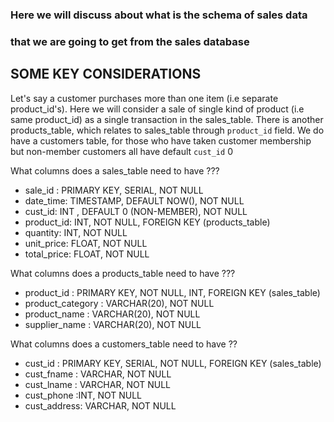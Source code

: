 ### Here we will discuss about what is the schema of sales data 
### that we are going to get from the sales database

## SOME KEY CONSIDERATIONS
Let's say a customer purchases more than one item (i.e separate product_id's).
Here we will consider a sale of single kind of product (i.e same product_id) as
a single transaction in the sales_table. There is another products_table, which relates to 
sales_table through `product_id` field. We do have a customers table, for those
who have taken customer membership but non-member customers all have default
`cust_id` 0

What columns does a sales_table need to have ???

- sale_id : PRIMARY KEY, SERIAL, NOT NULL
- date_time: TIMESTAMP, DEFAULT NOW(), NOT NULL
- cust_id: INT , DEFAULT 0 (NON-MEMBER), NOT NULL
- product_id: INT, NOT NULL, FOREIGN KEY (products_table)
- quantity: INT, NOT NULL
- unit_price: FLOAT, NOT NULL
- total_price: FLOAT, NOT NULL

What columns does a products_table need to have ???
- product_id : PRIMARY KEY, NOT NULL, INT, FOREIGN KEY (sales_table)
- product_category : VARCHAR(20), NOT NULL
- product_name : VARCHAR(20), NOT NULL
- supplier_name : VARCHAR(20), NOT NULL

What columns does a customers_table need to have ??
- cust_id : PRIMARY KEY, SERIAL, NOT NULL, FOREIGN KEY (sales_table)
- cust_fname : VARCHAR, NOT NULL
- cust_lname : VARCHAR, NOT NULL
- cust_phone :INT, NOT NULL
- cust_address: VARCHAR, NOT NULL